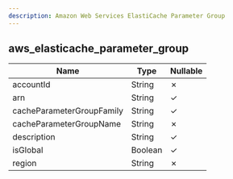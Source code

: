 ```yaml
---
description: Amazon Web Services ElastiCache Parameter Group
---
```

aws_elasticache_parameter_group
-------------------------------

| **Name**                  | **Type** | **Nullable** |
| ------------------------- | -------- | ------------ |
| accountId                 | String   | &cross;      |
| arn                       | String   | &check;      |
| cacheParameterGroupFamily | String   | &check;      |
| cacheParameterGroupName   | String   | &cross;      |
| description               | String   | &check;      |
| isGlobal                  | Boolean  | &check;      |
| region                    | String   | &cross;      |
